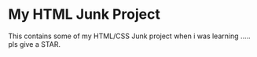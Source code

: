 # My HTML Junk Project
This contains some of my HTML/CSS Junk project when i was learning ..... pls give a STAR.
